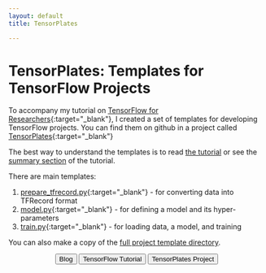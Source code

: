 ```yaml
---
layout: default
title: TensorPlates

---
```


# TensorPlates: Templates for TensorFlow Projects

To accompany my tutorial on [TensorFlow for Researchers](../tf_start_to_finish/introduction){:target="_blank"}, I created a set of templates for developing TensorFlow projects.  You can find them on github in a project called [TensorPlates](https://github.com/crosleythomas/tensorplates){:target="_blank"}

The best way to understand the templates is to read [the tutorial](../tf_start_to_finish/introduction) or see the [summary section](../tf_start_to_finish/summary) of the tutorial.

There are  main templates:
1. [prepare_tfrecord.py](https://github.com/crosleythomas/tensorplates/blob/master/templates/prepare_tfrecord.ipynb){:target="_blank"} - for converting data into TFRecord format
2. [model.py](https://github.com/crosleythomas/tensorplates/blob/master/templates/model.ipynb){:target="_blank"} - for defining a model and its hyper-parameters
3. [train.py](https://github.com/crosleythomas/tensorplates/blob/master/templates/train.ipynb){:target="_blank"} - for loading data, a model, and training


You can also make a copy of the [full project template directory](https://github.com/crosleythomas/tensorplates/tree/master/project).

<div style="text-align: center">
	<button onclick="location.href='https://crosleythomas.github.io/blog/'" class='continue-links' target="_blank">Blog</button>
	<button onclick="location.href='https://crosleythomas.github.io/blog/posts/tf_start_to_finish/introduction'" class='continue-links' target="_blank">TensorFlow Tutorial</button>
	<button onclick="location.href='https://github.com/crosleythomas/tensorplates'" class='continue-links' target="_blank">TensorPlates Project</button>
</div>
